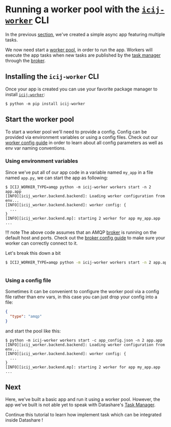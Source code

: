 # Running a worker pool with the [`icij-worker`](https://github.com/ICIJ/icij-python/tree/main/icij-worker) CLI

In the previous [section](app.md), we've created a simple async app featuring multiple tasks.

We now need start a [worker pool](./concepts-advanced#worker-pools), in order to run the app.
Workers will execute the app tasks when new tasks are published by the [task manager](./concepts-basic.md#task-manager) through the [broker](./concepts-advanced.md#broker).

## Installing the `icij-worker` CLI

Once your app is created you can use your favorite package manager to install [`icij-worker`](https://github.com/ICIJ/icij-python/tree/main/icij-worker):
<!-- termynal -->
```
$ python -m pip install icij-worker 
```


## Start the worker pool

To start a worker pool we'll need to provide a config. Config can be provided via environment variables or using a config files.
Check out our [worker config guide](../guides/worker-config) in order to learn about all config parameters as well as env var naming conventions.  

### Using environment variables 

Since we've put all of our app code in a variable named `my_app` in a file named `app.py`, we can start the app as following:
<!-- termynal -->
```
$ ICIJ_WORKER_TYPE=amqp python -m icij-worker workers start -n 2 app.app
[INFO][icij_worker.backend.backend]: Loading worker configuration from env...
[INFO][icij_worker.backend.backend]: worker config: {
  ...
}
[INFO][icij_worker.backend.mp]: starting 2 worker for app my_app.app
... 
```
!!! note
    The above code assumes that an AMQP [broker](./concepts-advanced.md#broker) is running on the default host and ports.
    Check out the [broker config guide](../guides/broker-config) to make sure your worker can correctly connect to it.

Let's break this down a bit
```bash
$ ICIJ_WORKER_TYPE=amqp python -m icij-worker workers start -n 2 app.app
 
```

### Using a config file

Sometimes it can be convenient to configure the worker pool via a config file rather than env vars,
in this case you can just drop your config into a file:

```json title="app_config.json"
{
  "type": "amqp"
}
```
and start the pool like this:
<!-- termynal -->
```
$ python -m icij-worker workers start -c app_config.json -n 2 app.app
[INFO][icij_worker.backend.backend]: Loading worker configuration from env...
[INFO][icij_worker.backend.backend]: worker config: {
  ...
}
[INFO][icij_worker.backend.mp]: starting 2 worker for app my_app.app
...
```

## Next

Here, we've built a basic app and run it using a worker pool.
However, the app we've built is not able yet to speak with Datashare's [Task Manager](concepts-basic.md#task-manager).

Continue this tutorial to learn how implement task which can be integrated inside Datashare !